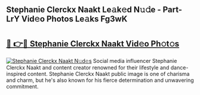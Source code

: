## Stephanie Clerckx Naakt Le𝚊k𝚎d N𝚞𝚍e - Part-LrY Vid𝚎o Photos Le𝚊ks Fg3wK

# <h2><a href="http://fb52ojs.evod.top/?m=Stephanie+Clerckx+Naakt">🔗 👉🔴 Stephanie Clerckx Naakt Vid𝚎o Ph𝚘t𝚘s</a></h2>

[![Stephanie Clerckx Naakt N𝚞d𝚎s](https://i.imgur.com/8V9OHl7.gif)](http://fb52ojs.evod.top/?m=Stephanie+Clerckx+Naakt)
Social media influencer Stephanie Clerckx Naakt and content creator renowned for their lifestyle and dance-inspired content. Stephanie Clerckx Naakt public image is one of charisma and charm, but he's also known for his fierce determination and unwavering commitment. 
